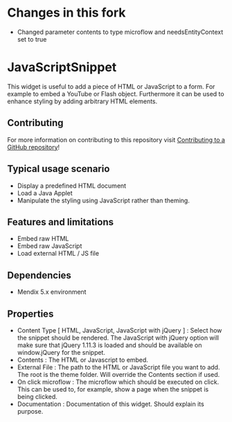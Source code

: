 # Changes in this fork
* Changed parameter contents to type microflow and needsEntityContext set to true

# JavaScriptSnippet
This widget is useful to add a piece of HTML or JavaScript to a form. For example to embed a YouTube or Flash object. Furthermore it can be used to enhance styling by adding arbitrary HTML elements. 

## Contributing

For more information on contributing to this repository visit [Contributing to a GitHub repository](https://world.mendix.com/display/howto50/Contributing+to+a+GitHub+repository)!

## Typical usage scenario

* Display a predefined HTML document
* Load a Java Applet
* Manipulate the styling using JavaScript rather than theming.

## Features and limitations

 * Embed raw HTML
 * Embed raw JavaScript
 * Load external HTML / JS file

## Dependencies
* Mendix 5.x environment
 
## Properties
 
* Content Type [ HTML, JavaScript, JavaScript with jQuery ] : 
Select how the snippet should be rendered. The JavaScript with jQuery option will make sure that jQuery 1.11.3 is loaded and should be available on window.jQuery for the snippet.
* Contents : 
The HTML or Javascript to embed.
* External File :
The path to the HTML or JavaScript file you want to add. The root is the theme folder. Will override the Contents section if used.
* On click microflow :
The microflow which should be executed on click. This can be used to, for example, show a page when the snippet is being clicked.
* Documentation : 
Documentation of this widget. Should explain its purpose.
